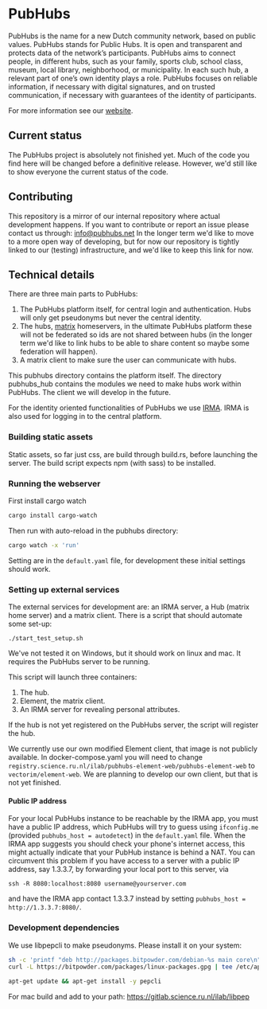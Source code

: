 # PubHubs

PubHubs is the name for a new Dutch community network, based on public values. PubHubs stands for Public Hubs. 
It is open and transparent and protects data of the network’s participants. PubHubs aims to connect people, 
in different hubs, such as your family, sports club, school class, museum, local library, neighborhood, or municipality.
In each such hub, a relevant part of one’s own identity plays a role. 
PubHubs focuses on reliable information, if necessary with digital signatures, and on trusted communication, 
if necessary with guarantees of the identity of participants.

For more information see our [website](https://pubhubs.net/en/).

## Current status

The PubHubs project is absolutely not finished yet. Much of the code you find here will be changed before a definitive release.
However, we'd still like to show everyone the current status of the code.

## Contributing

This repository is a mirror of our internal repository where actual development happens. If you want to contribute or report an issue please contact us through: info@pubhubs.net
In the longer term we'd like to move to a more open way of developing, but for now our repository is tightly linked to our (testing) infrastructure, and we'd like to keep this link for now.

## Technical details

There are three main parts to PubHubs:
1. The PubHubs platform itself, for central login and authentication. Hubs will only get pseudonyms but never the central identity.
2. The hubs, [matrix](https://matrix.org/) homeservers, in the ultimate PubHubs platform these will not be federated so ids are not shared between hubs (in the longer term we'd like to link hubs to be able to share content so  maybe some federation will happen).
3. A matrix client to make sure the user can communicate with hubs.

This pubhubs directory contains the platform itself. The directory pubhubs_hub contains the modules we need to make hubs work within PubHubs. The client we will develop in the future. 

For the identity oriented functionalities of PubHubs we use [IRMA](https://irma.app/). IRMA is also used for logging in to the central platform.

### Building static assets

Static assets, so far just css, are build through build.rs, before launching the server. The build script expects npm (with sass) to be installed.

### Running the webserver

First install cargo watch
```bash
cargo install cargo-watch
``` 

Then run with auto-reload in the pubhubs directory: 
```bash
cargo watch -x 'run'
```

Setting are in the `default.yaml` file, for development these initial settings should work.

### Setting up external services 
The external services for development are: an IRMA server, a Hub (matrix home server) and a matrix client. There
is a script that should automate some set-up: 
```
./start_test_setup.sh 
```
We've not tested it on Windows, but it should work on linux and mac. It requires the
PubHubs server to be running. 

This script will launch three containers:
1. The hub.
2. Element, the matrix client.
3. An IRMA server for revealing personal attributes. 

If the hub is not yet registered on the PubHubs server, the script will register the hub.

We currently use our own modified Element client, that image is not publicly available. In docker-compose.yaml you will need to change `registry.science.ru.nl/ilab/pubhubs-element-web/pubhubs-element-web` to
`vectorim/element-web`. We are planning to develop our own client, but that is not yet finished.

#### Public IP address
For your local PubHubs instance to be reachable by the IRMA app, you must have a public IP address, which PubHubs will try to guess using `ifconfig.me` (provided `pubhubs_host = autodetect`) in the `default.yaml` file.  When the IRMA app suggests you should check your phone's internet access, this might actually indicate that your PubHub instance is behind a NAT.  You can circumvent this problem if you have access to a server with a public IP address, say 1.3.3.7, by forwarding your local port to this server, via
```
ssh -R 8080:localhost:8080 username@yourserver.com
```
and have the IRMA app contact 1.3.3.7 instead by setting `pubhubs_host = http://1.3.3.7:8080/`.


### Development dependencies

We use libpepcli to make pseudonyms. Please install it on your system:
```bash
sh -c 'printf "deb http://packages.bitpowder.com/debian-%s main core\n" `lsb_release -cs`' | tee /etc/apt/sources.list.d/bitpowder-repo.list
curl -L https://bitpowder.com/packages/linux-packages.gpg | tee /etc/apt/trusted.gpg.d/bitpowder.asc

apt-get update && apt-get install -y pepcli
```

For mac build and add to your path: https://gitlab.science.ru.nl/ilab/libpep
